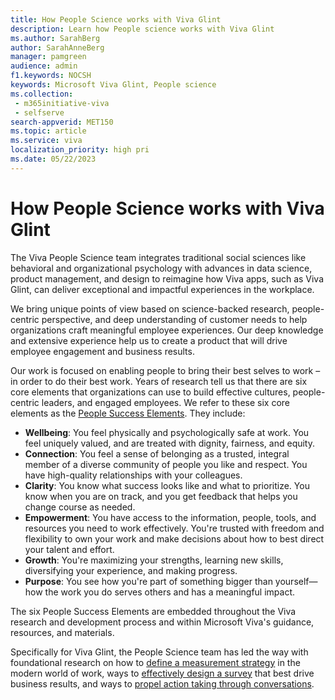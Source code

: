 ```yaml
---
title: How People Science works with Viva Glint
description: Learn how People science works with Viva Glint
ms.author: SarahBerg
author: SarahAnneBerg
manager: pamgreen
audience: admin
f1.keywords: NOCSH
keywords: Microsoft Viva Glint, People science
ms.collection: 
 - m365initiative-viva
 - selfserve
search-appverid: MET150
ms.topic: article
ms.service: viva
localization_priority: high pri
ms.date: 05/22/2023
---
```


# How People Science works with Viva Glint

The Viva People Science team integrates traditional social sciences like behavioral and organizational psychology with advances in data science, product management, and design to reimagine how Viva apps, such as Viva Glint, can deliver exceptional and impactful experiences in the workplace.

We bring unique points of view based on science-backed research, people-centric perspective, and deep understanding of customer needs to help organizations craft meaningful employee experiences. Our deep knowledge and extensive experience help us to create a product that will drive employee engagement and business results.

Our work is focused on enabling people to bring their best selves to work – in order to do their best work. Years of research tell us that there are six core elements that organizations can use to build effective cultures, people-centric leaders, and engaged employees. We refer to these six core elements as the [People Success Elements](https://techcommunity.microsoft.com/t5/viva-glint-blog/the-elements-of-people-success/ba-p/3791765). They include:

- **Wellbeing**: You feel physically and psychologically safe at work. You feel uniquely valued, and are treated with dignity, fairness, and equity.
- **Connection**: You feel a sense of belonging as a trusted, integral member of a diverse community of people you like and respect. You have high-quality relationships with your colleagues.
- **Clarity**: You know what success looks like and what to prioritize. You know when you are on track, and you get feedback that helps you change course as needed.
- **Empowerment**: You have access to the information, people, tools, and resources you need to work effectively. You're trusted with freedom and flexibility to own your work and make decisions about how to best direct your talent and effort.
- **Growth**: You're maximizing your strengths, learning new skills, diversifying your experience, and making progress.
- **Purpose**: You see how you're part of something bigger than yourself—how the work you do serves others and has a meaningful impact.

The six People Success Elements are embedded throughout the Viva research and development process and within Microsoft Viva's guidance, resources, and materials.

Specifically for Viva Glint, the People Science team has led the way with foundational research on how to [define a measurement strategy](https://adoption.microsoft.com/files/viva/glint/Defining-a-measurement-strategy.pdf) in the modern world of work, ways to [effectively design a survey](https://adoption.microsoft.com/files/viva/glint/Survey-design-principles-with-Microsoft-Viva-Glint.pdf) that best drive business results, and ways to [propel action taking through conversations](https://adoption.microsoft.com/files/viva/glint/Propel-action-taking-through-conversations-with-Microsoft-Viva-Glint.pdf).